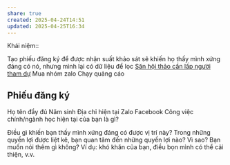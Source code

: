 ```yaml
---
share: true
created: 2025-04-24T14:51
updated: 2025-04-25T16:34
---
```

Khái niệm:: 

Tạo phiếu đăng ký để được nhận suất khảo sát sẽ khiến họ thấy mình xứng đáng có nó, nhưng mình lại có dữ liệu để lọc
[Săn hội thảo cần lấp người tham dự](../../../%F0%9F%93%9CT%C3%A0i%20nguy%C3%AAn/%C3%9D%20t%C6%B0%E1%BB%9Fng%20ki%E1%BA%BFm%20ti%E1%BB%81n/3%20%C3%9D%20t%C6%B0%E1%BB%9Fng/C%C3%B4ng%20vi%E1%BB%87c%20th%E1%BB%9Di%20v%E1%BB%A5,%20c%E1%BB%99ng%20t%C3%A1c%20vi%C3%AAn/S%C4%83n%20h%E1%BB%99i%20th%E1%BA%A3o%20c%E1%BA%A7n%20l%E1%BA%A5p%20ng%C6%B0%E1%BB%9Di%20tham%20d%E1%BB%B1.md)
Mua nhóm zalo
Chạy quảng cáo

## Phiếu đăng ký
Họ tên đầy đủ
Năm sinh
Địa chỉ hiện tại
Zalo
Facebook
Công việc chính/ngành học hiện tại của bạn là gì?

Điều gì khiến bạn thấy mình xứng đáng có được vị trí này?
Trong những quyền lợi được liệt kê, bạn quan tâm đến những quyền lợi nào? Vì sao?
Bạn muốn nói thêm gì không? Ví dụ: khó khăn của bạn, điều bọn mình có thể cải thiện, v.v.
